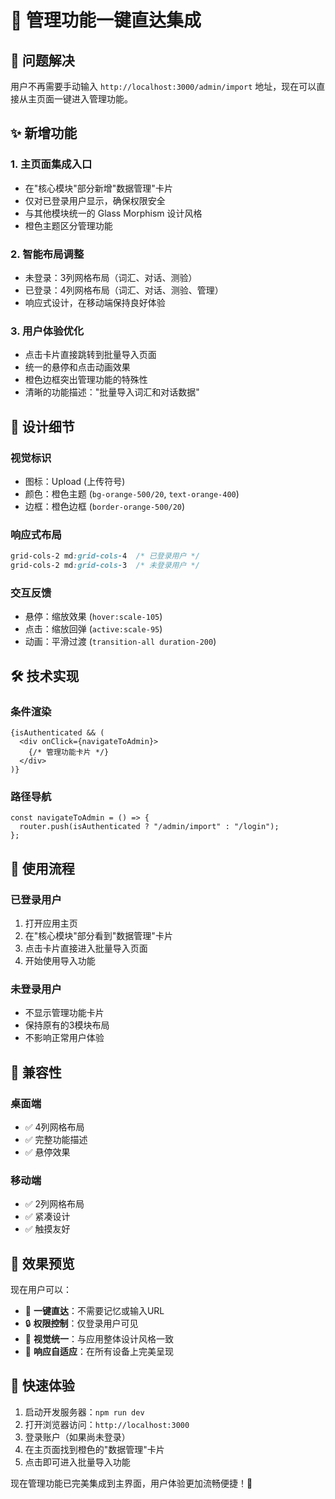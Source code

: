 # 🎯 管理功能一键直达集成

## 🚀 问题解决
用户不再需要手动输入 `http://localhost:3000/admin/import` 地址，现在可以直接从主页面一键进入管理功能。

## ✨ 新增功能

### 1. 主页面集成入口
- 在"核心模块"部分新增"数据管理"卡片
- 仅对已登录用户显示，确保权限安全
- 与其他模块统一的 Glass Morphism 设计风格
- 橙色主题区分管理功能

### 2. 智能布局调整
- 未登录：3列网格布局（词汇、对话、测验）
- 已登录：4列网格布局（词汇、对话、测验、管理）
- 响应式设计，在移动端保持良好体验

### 3. 用户体验优化
- 点击卡片直接跳转到批量导入页面
- 统一的悬停和点击动画效果
- 橙色边框突出管理功能的特殊性
- 清晰的功能描述："批量导入词汇和对话数据"

## 🎨 设计细节

### 视觉标识
- 图标：Upload (上传符号)
- 颜色：橙色主题 (`bg-orange-500/20`, `text-orange-400`)
- 边框：橙色边框 (`border-orange-500/20`)

### 响应式布局
```css
grid-cols-2 md:grid-cols-4  /* 已登录用户 */
grid-cols-2 md:grid-cols-3  /* 未登录用户 */
```

### 交互反馈
- 悬停：缩放效果 (`hover:scale-105`)
- 点击：缩放回弹 (`active:scale-95`)
- 动画：平滑过渡 (`transition-all duration-200`)

## 🛠️ 技术实现

### 条件渲染
```tsx
{isAuthenticated && (
  <div onClick={navigateToAdmin}>
    {/* 管理功能卡片 */}
  </div>
)}
```

### 路径导航
```tsx
const navigateToAdmin = () => {
  router.push(isAuthenticated ? "/admin/import" : "/login");
};
```

## 🧪 使用流程

### 已登录用户
1. 打开应用主页
2. 在"核心模块"部分看到"数据管理"卡片
3. 点击卡片直接进入批量导入页面
4. 开始使用导入功能

### 未登录用户
- 不显示管理功能卡片
- 保持原有的3模块布局
- 不影响正常用户体验

## 📱 兼容性

### 桌面端
- ✅ 4列网格布局
- ✅ 完整功能描述
- ✅ 悬停效果

### 移动端
- ✅ 2列网格布局
- ✅ 紧凑设计
- ✅ 触摸友好

## 🎉 效果预览

现在用户可以：
- 🎯 **一键直达**：不需要记忆或输入URL
- 🔒 **权限控制**：仅登录用户可见
- 🎨 **视觉统一**：与应用整体设计风格一致
- 📱 **响应自适应**：在所有设备上完美呈现

## 🚀 快速体验

1. 启动开发服务器：`npm run dev`
2. 打开浏览器访问：`http://localhost:3000`
3. 登录账户（如果尚未登录）
4. 在主页面找到橙色的"数据管理"卡片
5. 点击即可进入批量导入功能

现在管理功能已完美集成到主界面，用户体验更加流畅便捷！🎯 
